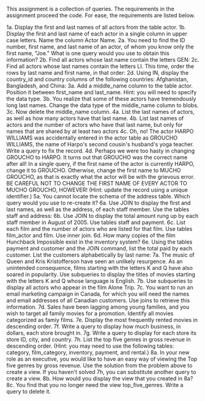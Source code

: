 This assignment is a collection of queries.  The requirements in the assignment proceed the code.  For ease, the requirements are listed below.

1a. Display the first and last names of all actors from the table actor. 
1b. Display the first and last name of each actor in a single column in upper case letters. Name the column Actor Name. 
2a. You need to find the ID number, first name, and last name of an actor, of whom you know only the first name, "Joe." What is one query 
    would you use to obtain this information?
2b. Find all actors whose last name contain the letters GEN:
2c. Find all actors whose last names contain the letters LI. This time, order the rows by last name and first name, in that order:
2d. Using IN, display the country_id and country columns of the following countries: Afghanistan, Bangladesh, and China:
3a. Add a middle_name column to the table actor. Position it between first_name and last_name. Hint: you will need to specify the data 
    type.
3b. You realize that some of these actors have tremendously long last names. Change the data type of the middle_name column to blobs.
3c. Now delete the middle_name column.
4a. List the last names of actors, as well as how many actors have that last name.
4b. List last names of actors and the number of actors who have that last name, but only for names that are shared by at least two actors
4c. Oh, no! The actor HARPO WILLIAMS was accidentally entered in the actor table as GROUCHO WILLIAMS, the name of Harpo's second cousin's 
    husband's yoga teacher. Write a query to fix the record.
4d. Perhaps we were too hasty in changing GROUCHO to HARPO. It turns out that GROUCHO was the correct name after all! In a single query, 
    if the first name of the actor is currently HARPO, change it to GROUCHO. Otherwise, change the first name to MUCHO GROUCHO, as that is 
    exactly what the actor will be with the grievous error. BE CAREFUL NOT TO CHANGE THE FIRST NAME OF EVERY ACTOR TO MUCHO GROUCHO, 
    HOWEVER! (Hint: update the record using a unique identifier.)
5a. You cannot locate the schema of the address table. Which query would you use to re-create it? 
6a. Use JOIN to display the first and last names, as well as the address, of each staff member. Use the tables staff and address:
6b. Use JOIN to display the total amount rung up by each staff member in August of 2005. Use tables staff and payment. 
6c. List each film and the number of actors who are listed for that film. Use tables film_actor and film. Use inner join.
6d. How many copies of the film Hunchback Impossible exist in the inventory system?
6e. Using the tables payment and customer and the JOIN command, list the total paid by each customer. List the customers alphabetically by 
    last name:
7a. The music of Queen and Kris Kristofferson have seen an unlikely resurgence. As an unintended consequence, films starting with the 
    letters K and Q have also soared in popularity. Use subqueries to display the titles of movies starting with the letters K and Q whose 
    language is English. 
7b. Use subqueries to display all actors who appear in the film Alone Trip.
7c. You want to run an email marketing campaign in Canada, for which you will need the names and email addresses of all Canadian 
    customers. Use joins to retrieve this information.
7d. Sales have been lagging among young families, and you wish to target all family movies for a promotion. Identify all movies 
    categorized as famiy films.
7e. Display the most frequently rented movies in descending order.
7f. Write a query to display how much business, in dollars, each store brought in.
7g. Write a query to display for each store its store ID, city, and country.
7h. List the top five genres in gross revenue in descending order. (Hint: you may need to use the following tables: category, 
    film_category, inventory, payment, and rental.)
8a. In your new role as an executive, you would like to have an easy way of viewing the Top five genres by gross revenue. Use the solution 
    from the problem above to create a view. If you haven't solved 7h, you can substitute another query to create a view.
8b. How would you display the view that you created in 8a?
8c. You find that you no longer need the view top_five_genres. Write a query to delete it.

